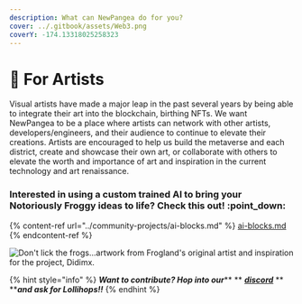 ```yaml
---
description: What can NewPangea do for you?
cover: ../.gitbook/assets/Web3.png
coverY: -174.13318025258323
---
```


# 🎨 For Artists

Visual artists have made a major leap in the past several years by being able to integrate their art into the blockchain, birthing NFTs. We want NewPangea to be a place where artists can network with other artists, developers/engineers, and their audience to continue to elevate their creations. Artists are encouraged to help us build the metaverse and each district, create and showcase their own art, or collaborate with others to elevate the worth and importance of art and inspiration in the current technology and art renaissance.

### Interested in using a custom trained AI to bring your Notoriously Froggy ideas to life? Check this out! :point\_down:

{% content-ref url="../community-projects/ai-blocks.md" %}
[ai-blocks.md](../community-projects/ai-blocks.md)
{% endcontent-ref %}

![Don't lick the frogs...artwork from Frogland's original artist and inspiration for the project, Didimx.](../.gitbook/assets/didi.jpg)

{% hint style="info" %}
_**Want to contribute? Hop into our**_** ** [_**discord**_](https://discord.gg/frogland) ** **_**and ask for Lollihops!!**_
{% endhint %}

